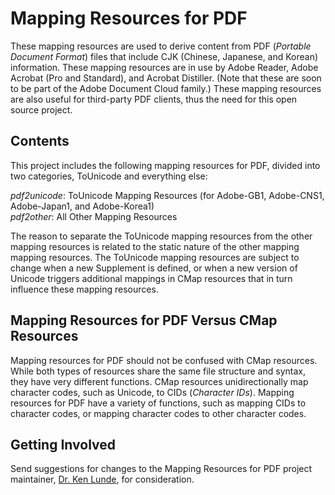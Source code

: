 # Mapping Resources for PDF

These mapping resources are used to derive content from PDF (*Portable Document Format*) files that include CJK (Chinese, Japanese, and Korean) information. These mapping resources are in use by Adobe Reader, Adobe Acrobat (Pro and Standard), and Acrobat Distiller. (Note that these are soon to be part of the Adobe Document Cloud family.) These mapping resources are also useful for third-party PDF clients, thus the need for this open source project.

## Contents

This project includes the following mapping resources for PDF, divided into two categories, ToUnicode and everything else:

*pdf2unicode*: ToUnicode Mapping Resources (for Adobe-GB1, Adobe-CNS1, Adobe-Japan1, and Adobe-Korea1)  
*pdf2other*: All Other Mapping Resources

The reason to separate the ToUnicode mapping resources from the other mapping resources is related to the static nature of the other mapping mapping resources. The ToUnicode mapping resources are subject to change when a new Supplement is defined, or when a new version of Unicode triggers additional mappings in CMap resources that in turn influence these mapping resources.

## Mapping Resources for PDF Versus CMap Resources

Mapping resources for PDF should not be confused with CMap resources. While both types of resources share the same file structure and syntax, they have very different functions. CMap resources unidirectionally map character codes, such as Unicode, to CIDs (*Character IDs*). Mapping resources for PDF have a variety of functions, such as mapping CIDs to character codes, or mapping character codes to other character codes.

## Getting Involved

Send suggestions for changes to the Mapping Resources for PDF project maintainer, [Dr. Ken Lunde](mailto:lunde@adobe.com?subject=[GitHub]%20Mapping%20Resources%20for%20PDF), for consideration.
